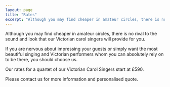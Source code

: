 ```yaml
---
layout: page
title: "Rates"
excerpt: "Although you may find cheaper in amateur circles, there is no rival to the sound and look that our Victorian carol singers will provide for you. "
---
```

Although you may find cheaper in amateur circles, there is no rival to the sound and look that our Victorian carol singers will provide for you.  

If you are nervous about impressing your guests or simply want the most beautiful singing and Victorian performers whom you can absolutely rely on to be there, you should choose us.

Our rates for a quartet of our Victorian Carol Singers start at £590.

Please contact us for more information and personalised quote.
